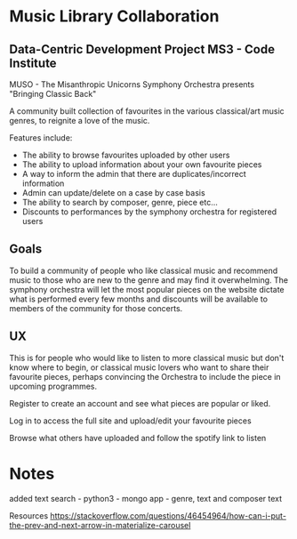 # Music Library Collaboration

## Data-Centric Development Project MS3 - Code Institute

MUSO - The Misanthropic Unicorns Symphony Orchestra presents "Bringing Classic Back"

A community built collection of favourites in the various classical/art music genres, to reignite a love of the music.

Features include:
- The ability to browse favourites uploaded by other users
- The ability to upload information about your own favourite pieces
- A way to inform the admin that there are duplicates/incorrect information
- Admin can update/delete on a case by case basis
- The ability to search by composer, genre, piece etc...
- Discounts to performances by the symphony orchestra for registered users

## Goals

To build a community of people who like classical music and recommend music to those who are new to the genre and may find it overwhelming. The symphony orchestra will let the most popular pieces on the website dictate what is performed every few months and discounts will be available to members of the community for those concerts.

## UX

This is for people who would like to listen to more classical music but don't know where to begin, or classical music lovers who want to share their favourite pieces, perhaps convincing the Orchestra to include the piece in upcoming programmes. 

Register to create an account and see what pieces are popular or liked.

Log in to access the full site and upload/edit your favourite pieces

Browse what others have uploaded and follow the spotify link to listen





# Notes

added text search - python3 - mongo app - genre, text and composer text

Resources
https://stackoverflow.com/questions/46454964/how-can-i-put-the-prev-and-next-arrow-in-materialize-carousel